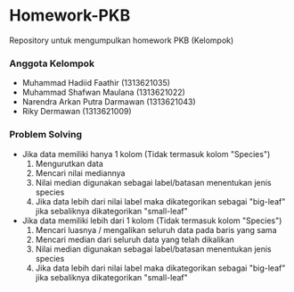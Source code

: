 # Homework-PKB

Repository untuk mengumpulkan homework PKB (Kelompok)

### **Anggota Kelompok**

- Muhammad Hadiid Faathir (1313621035)
- Muhammad Shafwan Maulana (1313621022)
- Narendra Arkan Putra Darmawan (1313621043)
- Riky Dermawan (1313621009)


### **Problem Solving**

- Jika data memiliki hanya 1 kolom (Tidak termasuk kolom "Species")
  1. Mengurutkan data
  2. Mencari nilai mediannya
  3. Nilai median digunakan sebagai label/batasan menentukan jenis species
  4. Jika data lebih dari nilai label maka dikategorikan sebagai "big-leaf" jika sebaliknya dikategorikan "small-leaf"
- Jika data memiliki lebih dari 1 kolom (Tidak termasuk kolom "Species")
  1. Mencari luasnya / mengalikan seluruh data pada baris yang sama
  2. Mencari median dari seluruh data yang telah dikalikan
  3. Nilai median digunakan sebagai label/batasan menentukan jenis species
  4. Jika data lebih dari nilai label maka dikategorikan sebagai "big-leaf" jika sebaliknya dikategorikan "small-leaf" 
